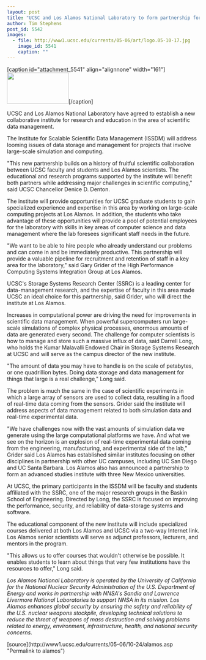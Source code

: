 ```yaml
---
layout: post
title: "UCSC and Los Alamos National Laboratory to form partnership for scientific data management"
author: Tim Stephens
post_id: 5542
images:
  - file: http://www1.ucsc.edu/currents/05-06/art/logo.05-10-17.jpg
    image_id: 5541
    caption: ""
---
```


[caption id="attachment_5541" align="alignnone" width="161"]<a href="http://localhost/mysite/wp-content/uploads/2005/10/logo.05-10-17.jpg"><img class="size-full wp-image-5541" src="http://localhost/mysite/wp-content/uploads/2005/10/logo.05-10-17.jpg" alt="" width="161" height="81" /></a>[/caption]
<a name="content" id="content"></a>
<p>
  UCSC and Los Alamos National Laboratory have agreed to establish a new collaborative institute for research and education in the area of scientific data management.
</p>
<p>
  The Institute for Scalable Scientific Data Management (ISSDM) will address looming issues of data storage and management for projects that involve large-scale simulation and computing.
</p>
<p>
  "This new partnership builds on a history of fruitful scientific collaboration between UCSC faculty and students and Los Alamos scientists. The educational and research programs supported by the institute will benefit both partners while addressing major challenges in scientific computing," said UCSC Chancellor Denice D. Denton.
</p>
<p>
  The institute will provide opportunities for UCSC graduate students to gain specialized experience and expertise in this area by working on large-scale computing projects at Los Alamos. In addition, the students who take advantage of these opportunities will provide a pool of potential employees for the laboratory with skills in key areas of computer science and data management where the lab foresees significant staff needs in the future.
</p>
<p>
  "We want to be able to hire people who already understand our problems and can come in and be immediately productive. This partnership will provide a valuable pipeline for recruitment and retention of staff in a key area for the laboratory," said Gary Grider of the High Performance Computing Systems Integration Group at Los Alamos.
</p>
<p>
  UCSC's Storage Systems Research Center (SSRC) is a leading center for data-management research, and the expertise of faculty in this area made UCSC an ideal choice for this partnership, said Grider, who will direct the institute at Los Alamos.
</p>
<p>
  Increases in computational power are driving the need for improvements in scientific data management. When powerful supercomputers run large-scale simulations of complex physical processes, enormous amounts of data are generated every second. The challenge for computer scientists is how to manage and store such a massive influx of data, said Darrell Long, who holds the Kumar Malavalli Endowed Chair in Storage Systems Research at UCSC and will serve as the campus director of the new institute.
</p>
<p>
  "The amount of data you may have to handle is on the scale of petabytes, or one quadrillion bytes. Doing data storage and data management for things that large is a real challenge," Long said.
</p>
<p>
  The problem is much the same in the case of scientific experiments in which a large array of sensors are used to collect data, resulting in a flood of real-time data coming from the sensors. Grider said the institute will address aspects of data management related to both simulation data and real-time experimental data.
</p>
<p>
  "We have challenges now with the vast amounts of simulation data we generate using the large computational platforms we have. And what we see on the horizon is an explosion of real-time experimental data coming from the engineering, manufacturing, and experimental side of the lab," Grider said Los Alamos has established similar institutes focusing on other disciplines in partnership with other UC campuses, including UC San Diego and UC Santa Barbara. Los Alamos also has announced a partnership to form an advanced studies institute with three New Mexico universities.
</p>
<p>
  At UCSC, the primary participants in the ISSDM will be faculty and students affiliated with the SSRC, one of the major research groups in the Baskin School of Engineering. Directed by Long, the SSRC is focused on improving the performance, security, and reliability of data-storage systems and software.
</p>
<p>
  The educational component of the new institute will include specialized courses delivered at both Los Alamos and UCSC via a two-way Internet link. Los Alamos senior scientists will serve as adjunct professors, lecturers, and mentors in the program.
</p>
<p>
  "This allows us to offer courses that wouldn't otherwise be possible. It enables students to learn about things that very few institutions have the resources to offer," Long said.
</p>
<p>
  <i>Los Alamos National Laboratory is operated by the University of California for the National Nuclear Security Administration of the U.S. Department of Energy and works in partnership with NNSA's Sandia and Lawrence Livermore National Laboratories to support NNSA in its mission. Los Alamos enhances global security by ensuring the safety and reliability of the U.S. nuclear weapons stockpile, developing technical solutions to reduce the threat of weapons of mass destruction and solving problems related to energy, environment, infrastructure, health, and national security concerns.</i>
</p>
<form>
  <input name="t1" size="-1" type="hidden">
</form>




</p>
[source](http://www1.ucsc.edu/currents/05-06/10-24/alamos.asp "Permalink to alamos")
